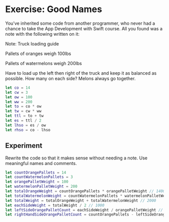 # Exercise: Good Names
You’ve inherited some code from another programmer, who never had a chance to take the App Development with Swift course. All you found was a note with the following written on it:

Note:
Truck loading guide

Pallets of oranges weigh 100lbs

Pallets of watermelons weigh 200lbs

Have to load up the left then right of the truck and keep it as balanced as possible. How many on each side? Melons always go together.

``` swift
let co = 14
let cw = 3
let ow = 100
let ww = 200
let to = co * ow
let tw = cw * ww
let ttl = to + tw
let es = ttl / 2
let lhso = es / ow
let rhso = co - lhso
```

## Experiment
Rewrite the code so that it makes sense without needing a note. Use meaningful names and comments.

```swift
let countOrangePallets = 14
let countWatermelonPallets = 3
let orangePalletWeight = 100
let watermelonPalletWeight = 200
let totalOrangeWeight = countOrangePallets * orangePalletWeight // 1400
let totalWatermelonWeight = countWatermelonPallets * watermelonPalletWeight // 600
let totalWeight = totalOrangeWeight + totalWatermelonWeight // 2000
let eachSideWeight = totalWeight / 2 // 1000
let leftSideOrangePalletCount = eachSideWeight / orangePalletWeight // 10
let rightHandSideOrangePalletCount = countOrangePallets - leftSideOrangePalletCount // 4
```
